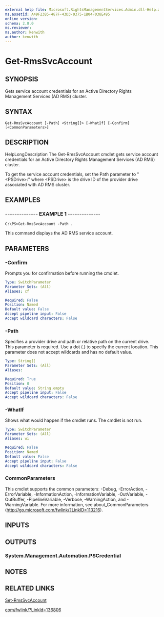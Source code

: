 ```yaml
---
external help file: Microsoft.RightsManagementServices.Admin.dll-Help.xml
ms.assetid: A49F23B5-487F-43D3-9375-1B04F038E495
online version: 
schema: 2.0.0
ms.reviewer:
ms.author: kenwith
author: kenwith
---
```


# Get-RmsSvcAccount

## SYNOPSIS
Gets service account credentials for an Active Directory Rights Management Services (AD RMS) cluster.

## SYNTAX

```
Get-RmsSvcAccount [-Path] <String[]> [-WhatIf] [-Confirm] [<CommonParameters>]
```

## DESCRIPTION
HelpLongDescription The Get-RmsSvcAccount cmdlet gets service account credentials for an Active Directory Rights Management Services (AD RMS) cluster.



To get the service account credentials, set the Path parameter to "\<PSDrive\>:\" where \<PSDrive\> is the drive ID of the provider drive associated with AD RMS cluster.

## EXAMPLES

### --------------  EXAMPLE 1 --------------
```
C:\PS>Get-RmsSvcAccount -Path .
```

This command displays the AD RMS service account.

## PARAMETERS

### -Confirm
Prompts you for confirmation before running the cmdlet.

```yaml
Type: SwitchParameter
Parameter Sets: (All)
Aliases: cf

Required: False
Position: Named
Default value: False
Accept pipeline input: False
Accept wildcard characters: False
```

### -Path
Specifies a provider drive and path or relative path on the current drive.
This parameter is required.
Use a dot (.) to specify the current location.
This parameter does not accept wildcards and has no default value.

```yaml
Type: String[]
Parameter Sets: (All)
Aliases: 

Required: True
Position: 0
Default value: String.empty
Accept pipeline input: False
Accept wildcard characters: False
```

### -WhatIf
Shows what would happen if the cmdlet runs.
The cmdlet is not run.

```yaml
Type: SwitchParameter
Parameter Sets: (All)
Aliases: wi

Required: False
Position: Named
Default value: False
Accept pipeline input: False
Accept wildcard characters: False
```

### CommonParameters
This cmdlet supports the common parameters: -Debug, -ErrorAction, -ErrorVariable, -InformationAction, -InformationVariable, -OutVariable, -OutBuffer, -PipelineVariable, -Verbose, -WarningAction, and -WarningVariable. For more information, see about_CommonParameters (http://go.microsoft.com/fwlink/?LinkID=113216).

## INPUTS

## OUTPUTS

### System.Management.Automation.PSCredential

## NOTES

## RELATED LINKS

[Set-RmsSvcAccount](./Set-RmsSvcAccount.md)

[com/fwlink/?LinkId=136806](00000000-0000-0000-0000-000000000000)

